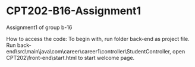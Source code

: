 # CPT202-B16-Assignment1
Assignment1 of group b-16

How to access the code:
To begin with, run folder back-end as project file. 
Run back-end\src\main\java\com\career\career1\controller\StudentController, open CPT202\front-end\start.html to start welcome page.

